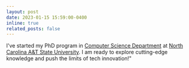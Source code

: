 ```yaml
---
layout: post
date: 2023-01-15 15:59:00-0400
inline: true
related_posts: false
---
```


I've started my PhD program in <a href="https://ncat.edu/coe/departments/cs/index.php">Computer Science Department</a> at <a href="https://www.ncat.edu/">North Carolina A&T State University</a>.   I am ready to explore cutting-edge knowledge and push the limits of tech innovation!"